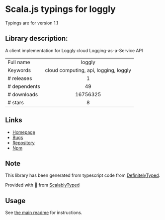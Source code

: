 
# Scala.js typings for loggly

Typings are for version 1.1

## Library description:
A client implementation for Loggly cloud Logging-as-a-Service API

|                    |                 |
| ------------------ | :-------------: |
| Full name          | loggly |
| Keywords           | cloud computing, api, logging, loggly |
| # releases         | 1 |
| # dependents       | 49 |
| # downloads        | 16756325 |
| # stars            | 8 |

## Links
- [Homepage](https://github.com/winstonjs/node-loggly#readme)
- [Bugs](https://github.com/winstonjs/node-loggly/issues)
- [Repository](https://github.com/winstonjs/node-loggly)
- [Npm](https://www.npmjs.com/package/loggly)
    


## Note
This library has been generated from typescript code from [DefinitelyTyped](https://definitelytyped.org).

Provided with :purple_heart: from [ScalablyTyped](https://github.com/oyvindberg/ScalablyTyped)

## Usage
See [the main readme](../../readme.md) for instructions.


